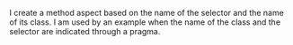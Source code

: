 I create a method aspect based on the name of the selector and the name of its class. I am used by an example when the name of the class and the selector are indicated through a pragma.